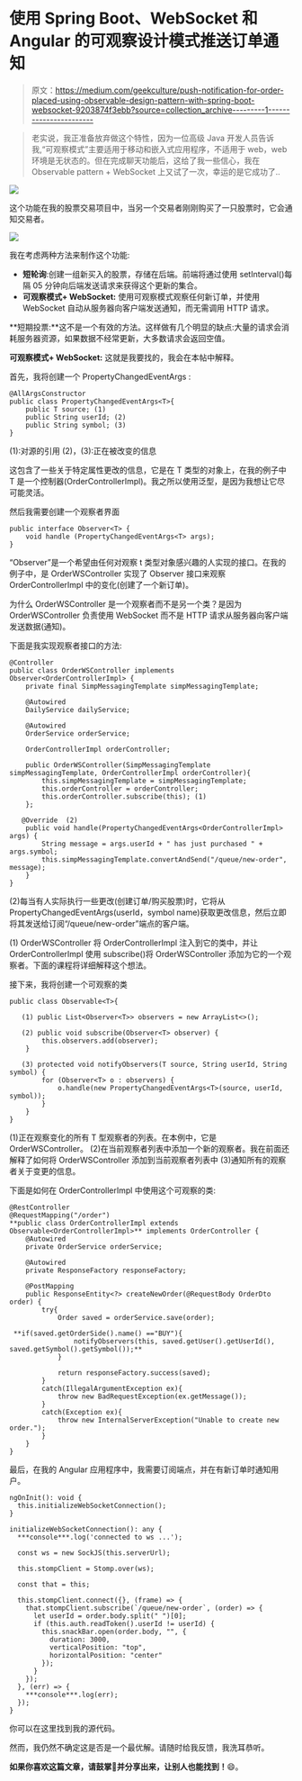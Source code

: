 # 使用 Spring Boot、WebSocket 和 Angular 的可观察设计模式推送订单通知

> 原文：<https://medium.com/geekculture/push-notification-for-order-placed-using-observable-design-pattern-with-spring-boot-websocket-9203874f3ebb?source=collection_archive---------1----------------------->

> 老实说，我正准备放弃做这个特性，因为一位高级 Java 开发人员告诉我,“可观察模式”主要适用于移动和嵌入式应用程序，不适用于 web，web 环境是无状态的。但在完成聊天功能后，这给了我一些信心，我在 Observable pattern + WebSocket 上又试了一次，幸运的是它成功了..

![](img/6d117f533dc552222c1660d344f2f0dc.png)

这个功能在我的股票交易项目中，当另一个交易者刚刚购买了一只股票时，它会通知交易者。

![](img/204ac1fc192e88e01c986474e4e80535.png)

我在考虑两种方法来制作这个功能:

*   **短轮询**:创建一组新买入的股票，存储在后端。前端将通过使用 setInterval()每隔 05 分钟向后端发送请求来获得这个更新的集合。
*   **可观察模式+ WebSocket:** 使用可观察模式观察任何新订单，并使用 WebSocket 自动从服务器向客户端发送通知，而无需调用 HTTP 请求。

**短期投票:**这不是一个有效的方法。这样做有几个明显的缺点:大量的请求会消耗服务器资源，如果数据不经常更新，大多数请求会返回空值。

**可观察模式+ WebSocket:** 这就是我要找的，我会在本帖中解释。

首先，我将创建一个 PropertyChangedEventArgs <t>:</t>

```
@AllArgsConstructor
public class PropertyChangedEventArgs<T>{
    public T source; (1)
    public String userId; (2)
    public String symbol; (3)
}
```

(1):对源的引用
(2)，(3):正在被改变的信息

这包含了一些关于特定属性更改的信息，它是在 T 类型的对象上，在我的例子中 T 是一个控制器(OrderControllerImpl)。我之所以使用泛型，是因为我想让它尽可能灵活。

然后我需要创建一个观察者界面

```
public interface Observer<T> {
    void handle (PropertyChangedEventArgs<T> args);
}
```

“Observer”是一个希望由任何对观察 t 类型对象感兴趣的人实现的接口。在我的例子中，是 OrderWSController 实现了 Observer 接口来观察 OrderControllerImpl 中的变化(创建了一个新订单)。

为什么 OrderWSController 是一个观察者而不是另一个类？是因为 OrderWSController 负责使用 WebSocket 而不是 HTTP 请求从服务器向客户端发送数据(通知)。

下面是我实现观察者接口的方法:

```
@Controller
public class OrderWSController implements Observer<OrderControllerImpl> {
    private final SimpMessagingTemplate simpMessagingTemplate;

    @Autowired
    DailyService dailyService;

    @Autowired
    OrderService orderService;

    OrderControllerImpl orderController;

    public OrderWSController(SimpMessagingTemplate simpMessagingTemplate, OrderControllerImpl orderController){
        this.simpMessagingTemplate = simpMessagingTemplate;
        this.orderController = orderController;
        this.orderController.subscribe(this); (1)
    };

   @Override  (2)
    public void handle(PropertyChangedEventArgs<OrderControllerImpl> args) {
        String message = args.userId + " has just purchased " + args.symbol;
        this.simpMessagingTemplate.convertAndSend("/queue/new-order", message);
    } 
}
```

(2)每当有人实际执行一些更改(创建订单/购买股票)时，它将从 PropertyChangedEventArgs(userId，symbol name)获取更改信息，然后立即将其发送给订阅“/queue/new-order”端点的客户端。

(1) OrderWSController 将 OrderControllerImpl 注入到它的类中，并让 OrderControllerImpl 使用 subscribe()将 OrderWSController 添加为它的一个观察者。下面的课程将详细解释这个想法。

接下来，我将创建一个可观察的类

```
public class Observable<T>{

   (1) public List<Observer<T>> observers = new ArrayList<>(); 

   (2) public void subscribe(Observer<T> observer) {
        this.observers.add(observer); 
    }

   (3) protected void notifyObservers(T source, String userId, String symbol) {
        for (Observer<T> o : observers) {
            o.handle(new PropertyChangedEventArgs<T>(source, userId, symbol));
        }
    } 
}
```

(1)正在观察变化的所有 T 型观察者的列表。在本例中，它是 OrderWSController。
(2)在当前观察者列表中添加一个新的观察者。我在前面还解释了如何将 OrderWSController 添加到当前观察者列表中
(3)通知所有的观察者关于变更的信息。

下面是如何在 OrderControllerImpl 中使用这个可观察的类:

```
@RestController
@RequestMapping("/order")
**public class OrderControllerImpl extends Observable<OrderControllerImpl>** implements OrderController {
    @Autowired
    private OrderService orderService;

    @Autowired
    private ResponseFactory responseFactory;

    @PostMapping
    public ResponseEntity<?> createNewOrder(@RequestBody OrderDto order) {
        try{
            Order saved = orderService.save(order);

 **if(saved.getOrderSide().name() =="BUY"){
                notifyObservers(this, saved.getUser().getUserId(), saved.getSymbol().getSymbol());** 
            }

            return responseFactory.success(saved);
        }
        catch(IllegalArgumentException ex){
            throw new BadRequestException(ex.getMessage());
        }
        catch(Exception ex){
            throw new InternalServerException("Unable to create new order.");
        }
    }
}
```

最后，在我的 Angular 应用程序中，我需要订阅端点，并在有新订单时通知用户。

```
ngOnInit(): void {
  this.initializeWebSocketConnection();
}

initializeWebSocketConnection(): any {
  ***console***.log('connected to ws ...');

  const ws = new SockJS(this.serverUrl);

  this.stompClient = Stomp.over(ws);

  const that = this;

  this.stompClient.connect({}, (frame) => {
    that.stompClient.subscribe(`/queue/new-order`, (order) => {
      let userId = order.body.split(" ")[0];
      if (this.auth.readToken().userId != userId) {
        this.snackBar.open(order.body, "", {
          duration: 3000,
          verticalPosition: "top",
          horizontalPosition: "center"
        });
      }
    });
  }, (err) => {
    ***console***.log(err);
  });
}
```

你可以在这里找到我的源代码。

然而，我仍然不确定这是否是一个最优解。请随时给我反馈，我洗耳恭听。

**如果你喜欢这篇文章，请鼓掌**👏**并分享出来，让别人也能找到！**😄。